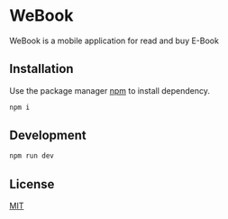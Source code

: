 # WeBook

WeBook is a mobile application for read and buy E-Book

## Installation

Use the package manager [npm](https://www.npmjs.com/) to install dependency.

```bash
npm i
```

## Development

```python
npm run dev
```

## License
[MIT](https://choosealicense.com/licenses/mit/)
